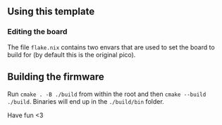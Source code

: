 ## Using this template
### Editing the board
The file `flake.nix` contains two envars that are used to set the board to build for (by default this is the original pico).

## Building the firmware
Run `cmake . -B ./build` from within the root and then `cmake --build ./build`.
Binaries will end up in the `./build/bin` folder.

Have fun <3
